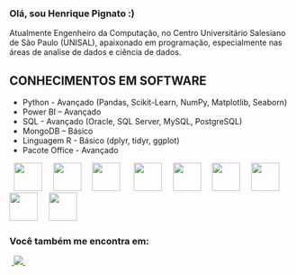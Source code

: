 ### Olá, sou Henrique Pignato :)
Atualmente Engenheiro da Computação, no Centro Universitário Salesiano de São Paulo (UNISAL), apaixonado em programação, especialmente nas áreas de analise de dados e ciência de dados.

CONHECIMENTOS EM SOFTWARE
---
- Python - Avançado (Pandas, Scikit-Learn, NumPy, Matplotlib, Seaborn)
- Power BI – Avançado
- SQL - Avançado (Oracle, SQL Server, MySQL, PostgreSQL)
- MongoDB – Básico
- Linguagem R - Básico (dplyr, tidyr, ggplot)
- Pacote Office - Avançado

<div style="display: inline">
  &nbsp;&nbsp;<img width='50' height='50' src="https://cdn.jsdelivr.net/gh/devicons/devicon/icons/python/python-original.svg" />&nbsp;&nbsp;
  &nbsp;&nbsp;<img width='50' height='50' src="https://img.icons8.com/fluency/48/power-bi-2021.png" />&nbsp;&nbsp;
  &nbsp;&nbsp;<img width='50' height='50' src="https://cdn.jsdelivr.net/gh/devicons/devicon/icons/oracle/oracle-original.svg" />&nbsp;&nbsp;&nbsp;
  &nbsp;&nbsp;<img width='50' height='50' src="https://cdn.jsdelivr.net/gh/devicons/devicon/icons/microsoftsqlserver/microsoftsqlserver-plain-wordmark.svg" />&nbsp;&nbsp;
  &nbsp;&nbsp;<img width='50' height='50' src="https://cdn.jsdelivr.net/gh/devicons/devicon/icons/mysql/mysql-original-wordmark.svg" />&nbsp;&nbsp;
  &nbsp;&nbsp;<img width='50' height='50' src="https://cdn.jsdelivr.net/gh/devicons/devicon/icons/postgresql/postgresql-original-wordmark.svg" />&nbsp;&nbsp;
  &nbsp;&nbsp;<img width='50' height='50' src="https://cdn.jsdelivr.net/gh/devicons/devicon/icons/mongodb/mongodb-original-wordmark.svg" />&nbsp;&nbsp;
  &nbsp;&nbsp;<img width='50' height='50' src="https://cdn.jsdelivr.net/gh/devicons/devicon/icons/r/r-original.svg" />&nbsp;&nbsp;
  &nbsp;&nbsp;<img width='50' height='50' src="https://img.icons8.com/color/48/microsoft-office-2019.png" />&nbsp;&nbsp;
  
</div> 


          

### Você também me encontra em:
&nbsp;<a href="https://br.linkedin.com/in/henriquepignato">
  <img src="https://img.shields.io/badge/linkedin-%230077B5.svg?style=for-the-badge&logo=linkedin&logoColor=white">
</a>&nbsp;


<!--
#### E pode aproveitar pra ver alguns conteúdos que eu criei:
- <a href="https://github.com/lucaslealx/HousePrices/tree/main#readme">
    Projeto Kaggle: prevendo o preço das casas (House Prices)
  </a>
- <a href="https://llucaslleall.medium.com/conceitos-fundamentais-de-estat%C3%ADstica-para-ci%C3%AAncia-de-dados-945c1cc9f8c0">
    Conceitos fundamentais de estatística para Ciência de Dados (Medium)
  </a>
- <a href="https://www.youtube.com/watch?v=WJE4spsP-Xk&t=4317s">
    Como sair do ZERO em Ciência de Dados em Apenas UMA AULA (YouTube)
  </a>
- <a href="https://llucaslleall.medium.com/5-dicas-que-eu-gostaria-de-ter-escutado-quando-comecei-em-ci%C3%AAncia-de-dados-721735cd83c2">
    5 dicas que eu gostaria de ter escutado quando comecei em Ciência de Dados (Medium)
  </a>
-->
